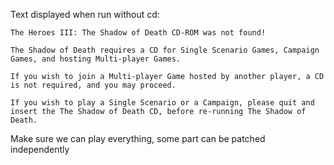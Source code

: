Text displayed when run without cd:
```
The Heroes III: The Shadow of Death CD-ROM was not found! 

The Shadow of Death requires a CD for Single Scenario Games, Campaign Games, and hosting Multi-player Games.

If you wish to join a Multi-player Game hosted by another player, a CD is not required, and you may proceed. 

If you wish to play a Single Scenario or a Campaign, please quit and insert the The Shadow of Death CD, before re-running The Shadow of Death.
```

Make sure we can play everything, some part can be patched independently
